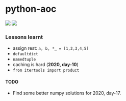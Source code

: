 # python-aoc

![](https://img.shields.io/badge/stars%20⭐-26-yellow)
![](https://img.shields.io/badge/days%20completed-13-blue)

### Lessons learnt

* assign rest: `a, b, *_ = [1,2,3,4,5]` 
* `defaultdict`
* `namedtuple`
* caching is hard (**2020, day-10**)
* `from itertools import product`

#### TODO
* Find some better numpy solutions for 2020, day-17.
